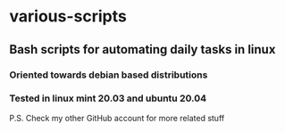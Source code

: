 # various-scripts
## Bash scripts for automating daily tasks in linux
### Oriented towards debian based distributions 
### Tested in linux mint 20.03 and ubuntu 20.04

P.S. Check my other GitHub account for more related stuff
